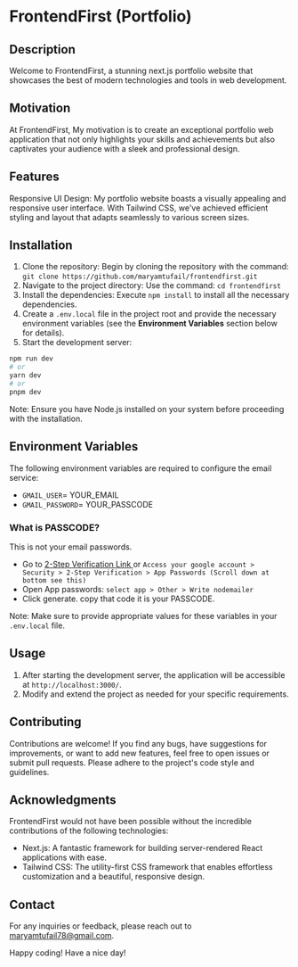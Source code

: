 # FrontendFirst (Portfolio)

## Description

Welcome to FrontendFirst, a stunning next.js portfolio website that showcases the best of modern technologies and tools in web development.

## Motivation

At FrontendFirst, My motivation is to create an exceptional portfolio web application that not only highlights your skills and achievements but also captivates your audience with a sleek and professional design.

## Features

Responsive UI Design: My portfolio website boasts a visually appealing and responsive user interface. With Tailwind CSS, we've achieved efficient styling and layout that adapts seamlessly to various screen sizes.

## Installation

1. Clone the repository: Begin by cloning the repository with the command: `git clone https://github.com/maryamtufail/frontendfirst.git`
2. Navigate to the project directory: Use the command: `cd frontendfirst`
3. Install the dependencies: Execute `npm install` to install all the necessary dependencies.
4. Create a `.env.local` file in the project root and provide the necessary environment variables (see the **Environment Variables** section below for details).
5. Start the development server:
  ```bash
npm run dev
# or
yarn dev
# or
pnpm dev
```
Note: Ensure you have Node.js installed on your system before proceeding with the installation. 

## Environment Variables

The following environment variables are required to configure the email service:

- `GMAIL_USER`= YOUR_EMAIL
- `GMAIL_PASSWORD`= YOUR_PASSCODE

### What is PASSCODE?
This is not your email passwords. 

- Go to <a href="https://shorturl.at/rKTZ9" >2-Step Verification Link </a>  or `Access your google account > Security > 2-Step Verification > App Passwords (Scroll down at bottom see this)`
- Open App passwords: `select app > Other > Write nodemailer` 
- Click generate. copy that code it is your PASSCODE.

Note: Make sure to provide appropriate values for these variables in your `.env.local` file.

## Usage

1. After starting the development server, the application will be accessible at `http://localhost:3000/`.
2. Modify and extend the project as needed for your specific requirements.

## Contributing

Contributions are welcome! If you find any bugs, have suggestions for improvements, or want to add new features, feel free to open issues or submit pull requests. Please adhere to the project's code style and guidelines.

## Acknowledgments

FrontendFirst would not have been possible without the incredible contributions of the following technologies:

- Next.js: A fantastic framework for building server-rendered React applications with ease.
- Tailwind CSS: The utility-first CSS framework that enables effortless customization and a beautiful, responsive design.

## Contact

For any inquiries or feedback, please reach out to [maryamtufail78@gmail.com](mailto:maryamtufail78@gmail.com).

Happy coding! Have a nice day!
